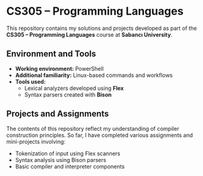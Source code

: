 # CS305 – Programming Languages

This repository contains my solutions and projects developed as part of the **CS305 – Programming Languages** course at **Sabancı University**.

## Environment and Tools

- **Working environment:** PowerShell  
- **Additional familiarity:** Linux-based commands and workflows  
- **Tools used:**
  - Lexical analyzers developed using **Flex**
  - Syntax parsers created with **Bison**

## Projects and Assignments

The contents of this repository reflect my understanding of compiler construction principles. So far, I have completed various assignments and mini-projects involving:

- Tokenization of input using Flex scanners  
- Syntax analysis using Bison parsers  
- Basic compiler and interpreter components  




